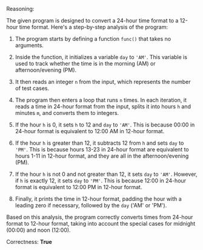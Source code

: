 Reasoning:

The given program is designed to convert a 24-hour time format to a 12-hour time format. Here's a step-by-step analysis of the program:

1. The program starts by defining a function `func()` that takes no arguments.

2. Inside the function, it initializes a variable `day` to `'AM'`. This variable is used to track whether the time is in the morning (AM) or afternoon/evening (PM).

3. It then reads an integer `n` from the input, which represents the number of test cases.

4. The program then enters a loop that runs `n` times. In each iteration, it reads a time in 24-hour format from the input, splits it into hours `h` and minutes `m`, and converts them to integers.

5. If the hour `h` is 0, it sets `h` to 12 and `day` to `'AM'`. This is because 00:00 in 24-hour format is equivalent to 12:00 AM in 12-hour format.

6. If the hour `h` is greater than 12, it subtracts 12 from `h` and sets `day` to `'PM'`. This is because hours 13-23 in 24-hour format are equivalent to hours 1-11 in 12-hour format, and they are all in the afternoon/evening (PM).

7. If the hour `h` is not 0 and not greater than 12, it sets `day` to `'AM'`. However, if `h` is exactly 12, it sets `day` to `'PM'`. This is because 12:00 in 24-hour format is equivalent to 12:00 PM in 12-hour format.

8. Finally, it prints the time in 12-hour format, padding the hour with a leading zero if necessary, followed by the `day` ('AM' or 'PM').

Based on this analysis, the program correctly converts times from 24-hour format to 12-hour format, taking into account the special cases for midnight (00:00) and noon (12:00).

Correctness: **True**